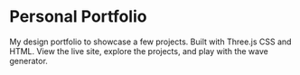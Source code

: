 # Personal Portfolio
My design portfolio to showcase a few projects. Built with Three.js CSS and HTML. View the live site, explore the projects, and play with the wave generator.
